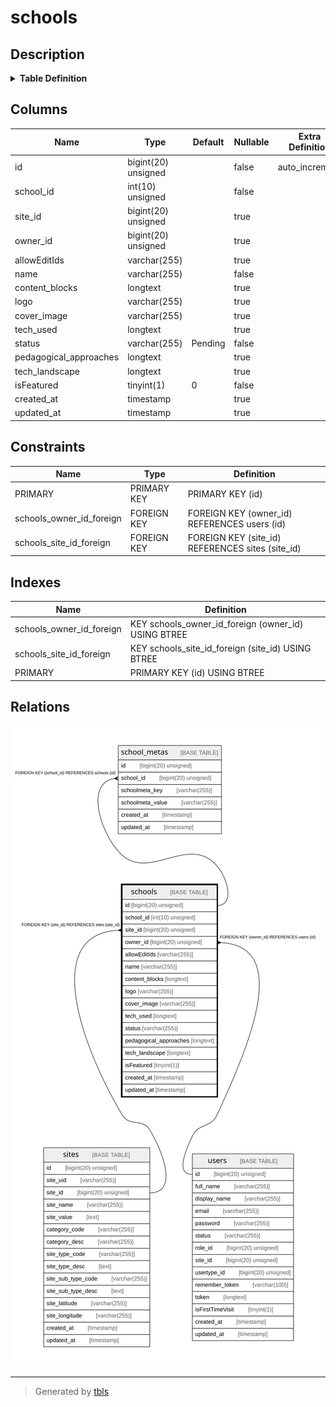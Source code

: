# schools

## Description

<details>
<summary><strong>Table Definition</strong></summary>

```sql
CREATE TABLE `schools` (
  `id` bigint(20) unsigned NOT NULL AUTO_INCREMENT,
  `school_id` int(10) unsigned NOT NULL,
  `site_id` bigint(20) unsigned DEFAULT NULL,
  `owner_id` bigint(20) unsigned DEFAULT NULL,
  `allowEditIds` varchar(255) COLLATE utf8mb4_unicode_ci DEFAULT NULL,
  `name` varchar(255) COLLATE utf8mb4_unicode_ci NOT NULL,
  `content_blocks` longtext COLLATE utf8mb4_unicode_ci,
  `logo` varchar(255) COLLATE utf8mb4_unicode_ci DEFAULT NULL,
  `cover_image` varchar(255) COLLATE utf8mb4_unicode_ci DEFAULT NULL,
  `tech_used` longtext COLLATE utf8mb4_unicode_ci,
  `status` varchar(255) COLLATE utf8mb4_unicode_ci NOT NULL DEFAULT 'Pending',
  `pedagogical_approaches` longtext COLLATE utf8mb4_unicode_ci,
  `tech_landscape` longtext COLLATE utf8mb4_unicode_ci,
  `isFeatured` tinyint(1) NOT NULL DEFAULT '0',
  `created_at` timestamp NULL DEFAULT NULL,
  `updated_at` timestamp NULL DEFAULT NULL,
  PRIMARY KEY (`id`),
  KEY `schools_owner_id_foreign` (`owner_id`),
  KEY `schools_site_id_foreign` (`site_id`),
  CONSTRAINT `schools_owner_id_foreign` FOREIGN KEY (`owner_id`) REFERENCES `users` (`id`) ON DELETE CASCADE,
  CONSTRAINT `schools_site_id_foreign` FOREIGN KEY (`site_id`) REFERENCES `sites` (`site_id`) ON DELETE CASCADE
) ENGINE=InnoDB AUTO_INCREMENT=[Redacted by tbls] DEFAULT CHARSET=utf8mb4 COLLATE=utf8mb4_unicode_ci
```

</details>

## Columns

| Name | Type | Default | Nullable | Extra Definition | Children | Parents | Comment |
| ---- | ---- | ------- | -------- | ---------------- | -------- | ------- | ------- |
| id | bigint(20) unsigned |  | false | auto_increment | [school_metas](school_metas.md) |  |  |
| school_id | int(10) unsigned |  | false |  |  |  |  |
| site_id | bigint(20) unsigned |  | true |  |  | [sites](sites.md) |  |
| owner_id | bigint(20) unsigned |  | true |  |  | [users](users.md) |  |
| allowEditIds | varchar(255) |  | true |  |  |  |  |
| name | varchar(255) |  | false |  |  |  |  |
| content_blocks | longtext |  | true |  |  |  |  |
| logo | varchar(255) |  | true |  |  |  |  |
| cover_image | varchar(255) |  | true |  |  |  |  |
| tech_used | longtext |  | true |  |  |  |  |
| status | varchar(255) | Pending | false |  |  |  |  |
| pedagogical_approaches | longtext |  | true |  |  |  |  |
| tech_landscape | longtext |  | true |  |  |  |  |
| isFeatured | tinyint(1) | 0 | false |  |  |  |  |
| created_at | timestamp |  | true |  |  |  |  |
| updated_at | timestamp |  | true |  |  |  |  |

## Constraints

| Name | Type | Definition |
| ---- | ---- | ---------- |
| PRIMARY | PRIMARY KEY | PRIMARY KEY (id) |
| schools_owner_id_foreign | FOREIGN KEY | FOREIGN KEY (owner_id) REFERENCES users (id) |
| schools_site_id_foreign | FOREIGN KEY | FOREIGN KEY (site_id) REFERENCES sites (site_id) |

## Indexes

| Name | Definition |
| ---- | ---------- |
| schools_owner_id_foreign | KEY schools_owner_id_foreign (owner_id) USING BTREE |
| schools_site_id_foreign | KEY schools_site_id_foreign (site_id) USING BTREE |
| PRIMARY | PRIMARY KEY (id) USING BTREE |

## Relations

![er](schools.svg)

---

> Generated by [tbls](https://github.com/k1LoW/tbls)
